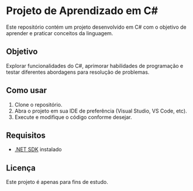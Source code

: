 # Projeto de Aprendizado em C#

Este repositório contém um projeto desenvolvido em C# com o objetivo de aprender e praticar conceitos da linguagem.

## Objetivo

Explorar funcionalidades do C#, aprimorar habilidades de programação e testar diferentes abordagens para resolução de problemas.

## Como usar

1. Clone o repositório.
2. Abra o projeto em sua IDE de preferência (Visual Studio, VS Code, etc).
3. Execute e modifique o código conforme desejar.

## Requisitos

- [.NET SDK](https://dotnet.microsoft.com/download) instalado

## Licença

Este projeto é apenas para fins de estudo.